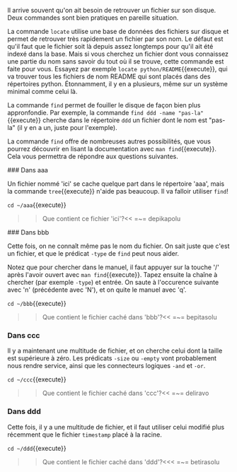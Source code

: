 Il arrive souvent qu'on ait besoin de retrouver un fichier sur son
disque. Deux commandes sont bien pratiques en pareille situation.

La commande ``locate`` utilise une base de données des fichiers sur
disque et permet de retrouver très rapidement un fichier par son nom.
Le défaut est qu'il faut que le fichier soit là depuis assez longtemps
pour qu'il ait été indexé dans la base. Mais si vous cherchez un
fichier dont vous connaissez une partie du nom sans savoir du tout où
il se trouve, cette commande est faite pour vous. Essayez par exemple
```locate python/README```{{execute}}, qui va trouver tous les
fichiers de nom README qui sont placés dans des répertoires python.
Étonnamment, il y en a plusieurs, même sur un système minimal comme
celui là.

La commande ``find`` permet de fouiller le disque de façon bien plus
appronfondie. Par exemple, la commande ```find ddd -name "pas-la"```{{execute}}
cherche dans le répertoire ``ddd`` un fichier dont le nom est "pas-la"
(il y en a un, juste pour l'exemple).

La commande ``find`` offre de nombreuses autres possibilités, que vous
pourrez découvrir en lisant la documentation avec ```man find```{{execute}}.
Cela vous permettra de répondre aux questions suivantes.

### Dans aaa

Un fichier nommé 'ici' se cache quelque part dans le répertoire 'aaa',
mais la commande ```tree```{{execute}} n'aide pas beaucoup. Il va
falloir utiliser ``find``!

```cd ~/aaa```{{execute}}

>>Que contient ce fichier 'ici'?<<
=~= depikapolu

### Dans bbb

Cette fois, on ne connaît même pas le nom du fichier. On sait juste
que c'est un fichier, et que le prédicat ``-type`` de ``find`` peut
nous aider.

Notez que pour chercher dans le manuel, il faut appuyer sur la touche
'/' après l'avoir ouvert avec ```man find```{{execute}}. Tapez ensuite
la chaîne à chercher (par exemple ``-type``) et entrée. On saute à
l'occurence suivante avec 'n' (précédente avec 'N'), et on quite le
manuel avec 'q'.

```cd ~/bbb```{{execute}}

>>Que contient le fichier caché dans 'bbb'?<<
=~= bepitasolu

### Dans ccc

Il y a maintenant une multitude de fichier, et on cherche celui dont
la taille est supérieure à zéro. Les prédicats ``-size`` ou 
``-empty`` vont probablement nous rendre service, ainsi que les
connecteurs logiques ``-and`` et ``-or``.

```cd ~/ccc```{{execute}}

>>Que contient le fichier caché dans 'ccc'?<<
=~= deliravo

### Dans ddd

Cette fois, il y a une multitude de fichier, et il faut utiliser celui
modifié plus récemment que le fichier ``timestamp`` placé à la racine.

```cd ~/ddd```{{execute}}

>>Que contient le fichier caché dans 'ddd'?<<<
=~= betirasolu
